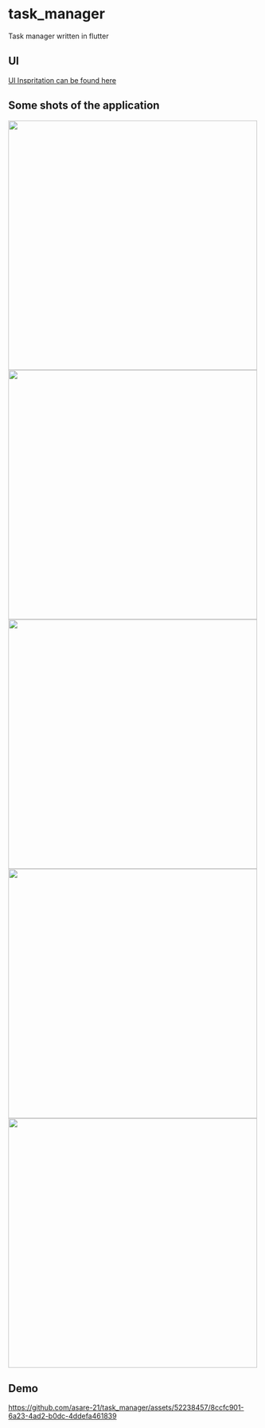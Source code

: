 # task_manager

Task manager written in flutter

## UI 
[UI Inspritation can be found here](https://github.com/asare-21/task_manager/assets/52238457/92b8a04f-2341-4864-abb3-7dd4545dbd64)


## Some shots of the application
<img src="https://github.com/asare-21/task_manager/assets/52238457/92ee79ed-33c6-417e-9e4d-f89b335cf79e" alt="" height="500">
<img src="https://github.com/asare-21/task_manager/assets/52238457/c47a4416-6438-43d2-a77b-c93cb4cf5c78" alt="" height="500">
<img src="https://github.com/asare-21/task_manager/assets/52238457/44019baa-de29-4b7c-bb88-80c7b3f496f9" alt="" height="500">
<img src="https://github.com/asare-21/task_manager/assets/52238457/efa55556-fadb-4bd5-9a3e-2a8257192144" alt="" height="500">
<img src="https://github.com/asare-21/task_manager/assets/52238457/0a054bd4-a115-46b1-a366-15f7640cc90f" alt="" height="500">

## Demo
https://github.com/asare-21/task_manager/assets/52238457/8ccfc901-6a23-4ad2-b0dc-4ddefa461839


